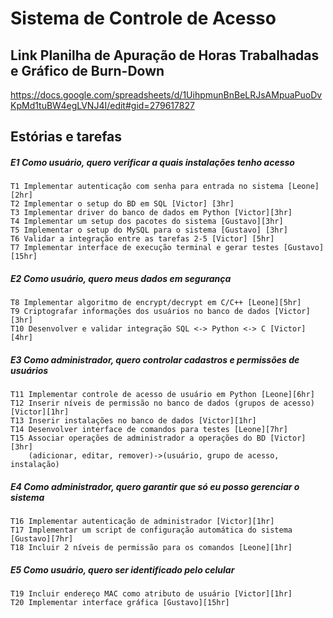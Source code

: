 # Sistema de Controle de Acesso

## Link Planilha de Apuração de Horas Trabalhadas e Gráfico de Burn-Down
https://docs.google.com/spreadsheets/d/1UihpmunBnBeLRJsAMpuaPuoDvKpMd1tuBW4egLVNJ4I/edit#gid=279617827

## Estórias e tarefas

##### E1 Como usuário, quero verificar a quais instalações tenho acesso
	T1 Implementar autenticação com senha para entrada no sistema [Leone][2hr]	
	T2 Implementar o setup do BD em SQL [Victor] [3hr]	
	T3 Implementar driver do banco de dados em Python [Victor][3hr]	
	T4 Implementar um setup dos pacotes do sistema [Gustavo][3hr]
	T5 Implementar o setup do MySQL para o sistema [Gustavo] [3hr]
	T6 Validar a integração entre as tarefas 2-5 [Victor] [5hr]
	T7 Implementar interface de execução terminal e gerar testes [Gustavo][15hr]

##### E2 Como usuário, quero meus dados em segurança
	T8 Implementar algoritmo de encrypt/decrypt em C/C++ [Leone][5hr]
	T9 Criptografar informações dos usuários no banco de dados [Victor] [3hr]
	T10 Desenvolver e validar integração SQL <-> Python <-> C [Victor][4hr]

##### E3 Como administrador, quero controlar cadastros e permissões de usuários
	T11 Implementar controle de acesso de usuário em Python [Leone][6hr]
	T12 Inserir níveis de permissão no banco de dados (grupos de acesso) [Victor][1hr]	
	T13 Inserir instalações no banco de dados [Victor][1hr]
	T14 Desenvolver interface de comandos para testes [Leone][7hr]
	T15 Associar operações de administrador a operações do BD [Victor][3hr]
		(adicionar, editar, remover)->(usuário, grupo de acesso, instalação)

##### E4 Como administrador, quero garantir que só eu posso gerenciar o sistema
	T16 Implementar autenticação de administrador [Victor][1hr]
	T17 Implementar um script de configuração automática do sistema [Gustavo][7hr]
	T18 Incluir 2 níveis de permissão para os comandos [Leone][1hr]
	
##### E5 Como usuário, quero ser identificado pelo celular
	T19 Incluir endereço MAC como atributo de usuário [Victor][1hr]
	T20 Implementar interface gráfica [Gustavo][15hr]
